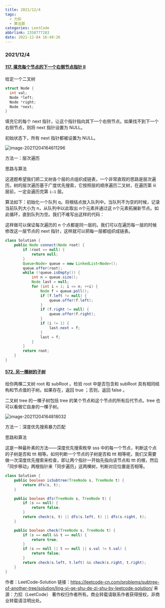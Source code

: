 ```yaml
---
title: 2021/12/4
tags:
  - 力扣
  - 算法题
categories: LeetCode
abbrlink: 2358777283
date: 2021-12-04 16:49:26
---
```

### 2021/12/4

#### [117. 填充每个节点的下一个右侧节点指针 II](https://leetcode-cn.com/problems/populating-next-right-pointers-in-each-node-ii/)

给定一个二叉树

```c++
struct Node {
  int val;
  Node *left;
  Node *right;
  Node *next;
}
```

填充它的每个 next 指针，让这个指针指向其下一个右侧节点。如果找不到下一个右侧节点，则将 next 指针设置为 NULL。

初始状态下，所有 next 指针都被设置为 NULL。

![image-20211204164611296](https://qingyun-test.oss-cn-hangzhou.aliyuncs.com/img/image-20211204164611296.png?x-oss-process=style/qingyun)

方法一：层次遍历

思路与算法

这道题希望我们把二叉树各个层的点组织成链表，一个非常直观的思路是层次遍历。树的层次遍历基于广度优先搜索，它按照层的顺序遍历二叉树，在遍历第 iii 层前，一定会遍历完第 `i−1` 层。

算法如下：初始化一个队列 q，将根结点放入队列中。当队列不为空的时候，记录当前队列大小为 n，从队列中以此取出 n个元素并通过这 n个元素拓展新节点。如此循环，直到队列为空。我们不难写出这样的代码：

这样做可以保证每次遍历的 n 个点都是同一层的。我们可以在遍历每一层的时候修改这一层节点的 next 指针，这样就可以把每一层都组织成链表。

```java
class Solution {
    public Node connect(Node root) {
        if (root == null) {
            return null;
        }
        Queue<Node> queue = new LinkedList<Node>();
        queue.offer(root);
        while (!queue.isEmpty()) {
            int n = queue.size();
            Node last = null;
            for (int i = 1; i <= n; ++i) {
                Node f = queue.poll();
                if (f.left != null) {
                    queue.offer(f.left);
                }
                if (f.right != null) {
                    queue.offer(f.right);
                }
                if (i != 1) {
                    last.next = f;
                }
                last = f;
            }
        }
        return root;
    }
}
```

#### [572. 另一棵树的子树](https://leetcode-cn.com/problems/subtree-of-another-tree/)

给你两棵二叉树 root 和 subRoot 。检验 root 中是否包含和 subRoot 具有相同结构和节点值的子树。如果存在，返回 true ；否则，返回 false 。

二叉树 tree 的一棵子树包括 tree 的某个节点和这个节点的所有后代节点。tree 也可以看做它自身的一棵子树。

![image-20211204164818032](https://qingyun-test.oss-cn-hangzhou.aliyuncs.com/img/image-20211204164818032.png?x-oss-process=style/qingyun)

方法一：深度优先搜索暴力匹配

思路和算法

这是一种最朴素的方法——深度优先搜索枚举 sss 中的每一个节点，判断这个点的子树是否和 ttt 相等。如何判断一个节点的子树是否和 ttt 相等呢，我们又需要做一次深度优先搜索来检查，即让两个指针一开始先指向该节点和 ttt 的根，然后「同步移动」两根指针来「同步遍历」这两棵树，判断对应位置是否相等。

```java
class Solution {
    public boolean isSubtree(TreeNode s, TreeNode t) {
        return dfs(s, t);
    }

    public boolean dfs(TreeNode s, TreeNode t) {
        if (s == null) {
            return false;
        }
        return check(s, t) || dfs(s.left, t) || dfs(s.right, t);
    }

    public boolean check(TreeNode s, TreeNode t) {
        if (s == null && t == null) {
            return true;
        }
        if (s == null || t == null || s.val != t.val) {
            return false;
        }
        return check(s.left, t.left) && check(s.right, t.right);
    }
}

```

作者：LeetCode-Solution
链接：https://leetcode-cn.com/problems/subtree-of-another-tree/solution/ling-yi-ge-shu-de-zi-shu-by-leetcode-solution/
来源：力扣（LeetCode）
著作权归作者所有。商业转载请联系作者获得授权，非商业转载请注明出处。